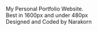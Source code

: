My Personal Portfolio Website.
<br/>Best in 1600px and under 480px
<br/>Designed and Coded by Narakorn
